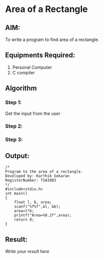 # Area of a Rectangle
## AIM:
To write a program to find area of a rectangle.

## Equipments Required:
1. Personal Computer
2. C compiler

## Algorithm
### Step 1:
Get the input from the user

### Step 2:

### Step 3:

## Output:

~~~
/*
Program to the area of a rectangle.
Developed by: Karthik Sekaran
RegisterNumber: TSAI003
*/
#include<stdio.h>
int main()
{
    float l, b, area;
    scanf("%f%f",&l, &b);
    area=l*b;
    printf("Area=%0.2f",area);
    return 0;
}
~~~
## Result:
*Write your result here*
